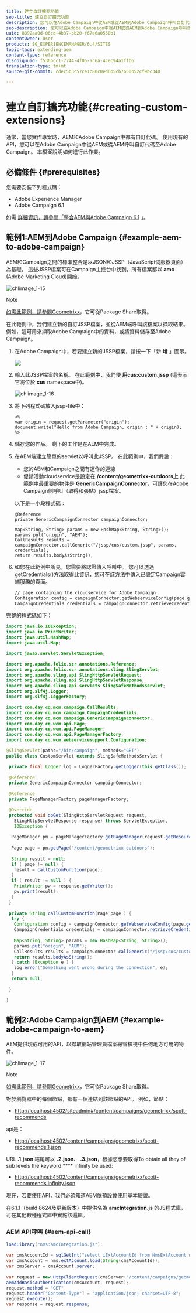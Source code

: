 ```yaml
---
title: 建立自訂擴充功能
seo-title: 建立自訂擴充功能
description: 您可以在Adobe Campaign中從AEM或從AEM到Adobe Campaign呼叫自訂代碼
seo-description: 您可以在Adobe Campaign中從AEM或從AEM到Adobe Campaign呼叫自訂代碼
uuid: 8392aa0d-06cd-4b37-bb20-f67e6a0550b1
contentOwner: User
products: SG_EXPERIENCEMANAGER/6.4/SITES
topic-tags: extending-aem
content-type: reference
discoiquuid: f536bcc1-7744-4f05-ac6a-4cec94a1ffb6
translation-type: tm+mt
source-git-commit: cdec5b3c57ce1c80c0ed6b5cb7650b52cf9bc340

---
```



# 建立自訂擴充功能{#creating-custom-extensions}

通常，當您實作專案時，AEM和Adobe Campaign中都有自訂代碼。 使用現有的API，您可以在Adobe Campaign中從AEM或從AEM呼叫自訂代碼至Adobe Campaign。 本檔案說明如何進行此作業。

## 必備條件 {#prerequisites}

您需要安裝下列程式碼：

* Adobe Experience Manager
* Adobe Campaign 6.1

如需 [詳細資訊，請參閱「整合AEM與Adobe Campaign 6.1](/help/sites-administering/campaignonpremise.md) 」。

## 範例1:AEM到Adobe Campaign {#example-aem-to-adobe-campaign}

AEM和Campaign之間的標準整合是以JSON和JSSP（JavaScript伺服器頁面）為基礎。 這些JSSP檔案可在Campaign主控台中找到，所有檔案都以 **amc** (Adobe Marketing Cloud)開始。

![chlimage_1-15](assets/chlimage_1-15.png)

>[!NOTE]
>
>[如需此範例，請參閱Geometrixx](/help/sites-developing/we-retail.md)，它可從Package Share取得。

在此範例中，我們建立新的自訂JSSP檔案，並從AEM端呼叫該檔案以擷取結果。 例如，這可用來擷取Adobe Campaign中的資料，或將資料儲存至Adobe Campaign。

1. 在Adobe Campaign中，若要建立新的JSSP檔案，請按一下「新 **增** 」圖示。

   ![](do-not-localize/chlimage_1-4.png)

1. 輸入此JSSP檔案的名稱。 在此範例中，我們使 **用cus:custom.jssp** (這表示它將位於 **cus** namespace中)。

   ![chlimage_1-16](assets/chlimage_1-16.png)

1. 將下列程式碼放入jssp-file中：

   ```
   <%
   var origin = request.getParameter("origin");
   document.write("Hello from Adobe Campaign, origin : " + origin);
   %>
   ```

1. 儲存您的作品。 剩下的工作是在AEM中完成。
1. 在AEM端建立簡單的servlet以呼叫此JSSP。 在此範例中，我們假設：

   * 您的AEM和Campaign之間有運作的連線
   * 促銷活動cloudservice是設定在 **/content/geometrixx-outdoors上**
   此範例中最重要的物件是 **GenericCampaignConnector**，可讓您在Adobe Campaign側呼叫（取得和張貼）jssp檔案。

   以下是一小段程式碼：

   ```
   @Reference
   private GenericCampaignConnector campaignConnector;
   ...
   Map<String, String> params = new HashMap<String, String>();
   params.put("origin", "AEM"); 
   CallResults results = campaignConnector.callGeneric("/jssp/cus/custom.jssp", params, credentials);
   return results.bodyAsString();
   ```

1. 如您在此範例中所見，您需要將認證傳入呼叫中。 您可以透過getCredentials()方法取得此資訊，您可在該方法中傳入已設定Campaign雲端服務的頁面。

   ```xml
   // page containing the cloudservice for Adobe Campaign
   Configuration config = campaignConnector.getWebserviceConfig(page.getContentResource().getParent());
   CampaignCredentials credentials = campaignConnector.retrieveCredentials(config);
   ```

完整的程式碼如下：

```java
import java.io.IOException;
import java.io.PrintWriter;
import java.util.HashMap;
import java.util.Map;

import javax.servlet.ServletException;

import org.apache.felix.scr.annotations.Reference;
import org.apache.felix.scr.annotations.sling.SlingServlet;
import org.apache.sling.api.SlingHttpServletRequest;
import org.apache.sling.api.SlingHttpServletResponse;
import org.apache.sling.api.servlets.SlingSafeMethodsServlet;
import org.slf4j.Logger;
import org.slf4j.LoggerFactory;

import com.day.cq.mcm.campaign.CallResults;
import com.day.cq.mcm.campaign.CampaignCredentials;
import com.day.cq.mcm.campaign.GenericCampaignConnector;
import com.day.cq.wcm.api.Page;
import com.day.cq.wcm.api.PageManager;
import com.day.cq.wcm.api.PageManagerFactory;
import com.day.cq.wcm.webservicesupport.Configuration;

@SlingServlet(paths="/bin/campaign", methods="GET")
public class CustomServlet extends SlingSafeMethodsServlet {

 private final Logger log = LoggerFactory.getLogger(this.getClass());
 
 @Reference
 private GenericCampaignConnector campaignConnector;
 
 @Reference
 private PageManagerFactory pageManagerFactory;

 @Override
 protected void doGet(SlingHttpServletRequest request,
   SlingHttpServletResponse response) throws ServletException,
   IOException {
  
  PageManager pm = pageManagerFactory.getPageManager(request.getResourceResolver());
  
  Page page = pm.getPage("/content/geometrixx-outdoors");
  
  String result = null;
  if ( page != null) {
   result = callCustomFunction(page);
  }
  if ( result != null ) {
   PrintWriter pw = response.getWriter();
   pw.print(result);
  }
 }
 
 private String callCustomFunction(Page page ) {
  try {
   Configuration config = campaignConnector.getWebserviceConfig(page.getContentResource().getParent());
   CampaignCredentials credentials = campaignConnector.retrieveCredentials(config);
   
   Map<String, String> params = new HashMap<String, String>();
   params.put("origin", "AEM");
   CallResults results = campaignConnector.callGeneric("/jssp/cus/custom.jssp", params, credentials);
   return results.bodyAsString();
  } catch (Exception e ) {
   log.error("Something went wrong during the connection", e);
  }
  return null;
  
 }

}
```

## 範例2:Adobe Campaign到AEM {#example-adobe-campaign-to-aem}

AEM提供現成可用的API，以擷取網站管理員檔案總管檢視中任何地方可用的物件。

![chlimage_1-17](assets/chlimage_1-17.png)

>[!NOTE]
>
>[如需此範例，請參閱Geometrixx](/help/sites-developing/we-retail.md)，它可從Package Share取得。

對於瀏覽器中的每個節點，都有一個連結到該節點的API。 例如，節點：

* [http://localhost:4502/siteadmin#/content/campaigns/geometrixx/scott-recommends](http://localhost:4502/siteadmin#/content/campaigns/geometrixx/scott-recommends)

api是：

* [http://localhost:4502/content/campaigns/geometrixx/scott-recommends.1.json](http://localhost:4502/content/campaigns/geometrixx/scott-recommends.2.json)

URL **.1.json** 結尾可以 **.2.json**、 **.3.json**，根據您想要取得To obtain all they of sub levels the keyword **** infinity be used:

* [http://localhost:4502/content/campaigns/geometrixx/scott-recommends.infinity.json](http://localhost:4502/content/campaigns/geometrixx/scott-recommends.2.json)

現在，若要使用API，我們必須知道AEM依預設會使用基本驗證。

在6.1.1（build 8624及更新版本）中提供名為 **amcIntegration.js** 的JS程式庫，可在其他數種程式庫中實施該邏輯。

### AEM API呼叫 {#aem-api-call}

```java
loadLibrary("nms:amcIntegration.js");
 
var cmsAccountId = sqlGetInt("select iExtAccountId from NmsExtAccount where sName=$(sz)","aemInstance")
var cmsAccount = nms.extAccount.load(String(cmsAccountId));
var cmsServer = cmsAccount.server;
 
var request = new HttpClientRequest(cmsServer+"/content/campaigns/geometrixx.infinity.json")
aemAddBasicAuthentication(cmsAccount, request);
request.method = "GET"
request.header["Content-Type"] = "application/json; charset=UTF-8";
request.execute();
var response = request.response;
```

